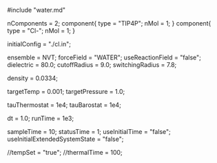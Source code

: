 #include "water.md"

nComponents = 2;
component{
  type = "TIP4P";
  nMol = 1;
}
component{
  type = "Cl-";
  nMol = 1;
}

initialConfig = "./cl.in";


ensemble = NVT;
forceField = "WATER";
useReactionField = "false";
dielectric = 80.0;
cutoffRadius = 9.0;
switchingRadius = 7.8;

density = 0.0334;

targetTemp = 0.001;
targetPressure = 1.0;

tauThermostat = 1e4;
tauBarostat = 1e4;

dt = 1.0;
runTime = 1e3;

sampleTime = 10;
statusTime = 1;
useInitialTime = "false";
useInitialExtendedSystemState = "false";

//tempSet = "true";
//thermalTime = 100;
